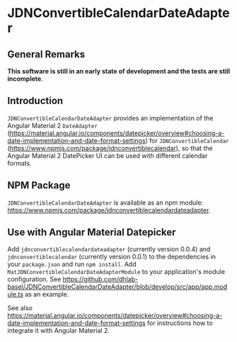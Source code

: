 # JDNConvertibleCalendarDateAdapter

## General Remarks

**This software is still in an early state of development and the tests are still incomplete**.

## Introduction

`JDNConvertibleCalendarDateAdapter` provides an implementation of the Angular Material 2 `DateAdapter` 
(<https://material.angular.io/components/datepicker/overview#choosing-a-date-implementation-and-date-format-settings>) for `JDNConvertibleCalendar` (<https://www.npmjs.com/package/jdnconvertiblecalendar>), 
so that the Angular Material 2 DatePicker UI can be used with different calendar formats.

## NPM Package

`JDNConvertibleCalendarDateAdapter` is available as an npm module: <https://www.npmjs.com/package/jdnconvertiblecalendardateadapter>.

## Use with Angular Material Datepicker

Add `jdnconvertiblecalendardateadapter` (currently version 0.0.4) and `jdnconvertiblecalendar` (currently version 0.0.1) to the dependencies in your `package.json` and run `npm install`. 
Add `MatJDNConvertibleCalendarDateAdapterModule` to your application's module configuration. See <https://github.com/dhlab-basel/JDNConvertibleCalendarDateAdapter/blob/develop/src/app/app.module.ts> as an example. 

See also <https://material.angular.io/components/datepicker/overview#choosing-a-date-implementation-and-date-format-settings> for instructions how to integrate it with Angular Material 2.

